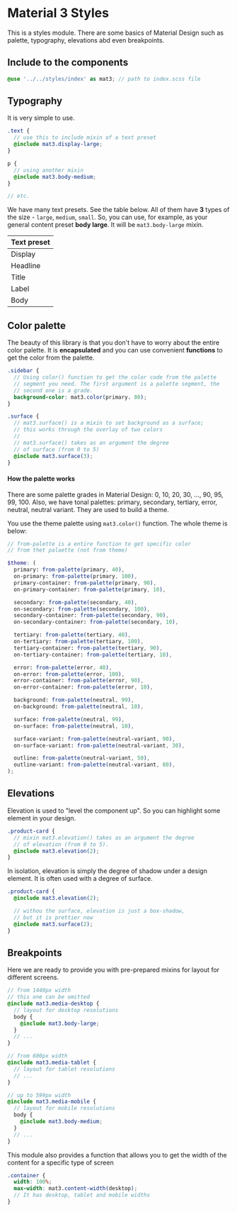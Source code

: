 # Material 3 Styles

This is a styles module. There are some basics of Material Design such as
palette, typography, elevations abd even breakpoints.

## Include to the components

```scss
@use '../../styles/index' as mat3; // path to index.scss file
```

## Typography

It is very simple to use.

```scss
.text {
  // use this to include mixin of a text preset
  @include mat3.display-large;
}

p {
  // using another mixin
  @include mat3.body-medium;
}

// etc.
```

We have many text presets. See the table below. All of them have **3** types
of the size - `large`, `medium`, `small`. So, you can use, for example, as
your general content preset **body large**. It will be `mat3.body-large` mixin.

| Text preset |
| ----------- |
| Display     |
| Headline    |
| Title       |
| Label       |
| Body        |

## Color palette

The beauty of this library is that you don't have to worry about the
entire color palette. It is **encapsulated** and you can use convenient
**functions** to get the color from the palette.

```scss
.sidebar {
  // Using color() function to get the color code from the palette
  // segment you need. The first argument is a palette segment, the
  // second one is a grade.
  background-color: mat3.color(primary. 80);
}

.surface {
  // mat3.surface() is a mixin to set background as a surface;
  // this works through the overlay of two colors
  //
  // mat3.surface() takes as an argument the degree
  // of surface (from 0 to 5)
  @include mat3.surface(3);
}
```

#### How the palette works

There are some palette grades in Material Design: 0, 10, 20, 30, ...,
90, 95, 99, 100. Also, we have tonal palettes: primary, secondary,
tertiary, error, neutral, neutral variant. They are used to
build a theme.

You use the theme palette using `mat3.color()` function. The whole
theme is below:

```scss
// from-palette is a entire function to get specific color
// from thet palaette (not from theme)

$theme: (
  primary: from-palette(primary, 40),
  on-primary: from-palette(primary, 100),
  primary-container: from-palette(primary, 90),
  on-primary-container: from-palette(primary, 10),

  secondary: from-palette(secondary, 40),
  on-secondary: from-palette(secondary, 100),
  secondary-container: from-palette(secondary, 90),
  on-secondary-container: from-palette(secondary, 10),

  tertiary: from-palette(tertiary, 40),
  on-tertiary: from-palette(tertiary, 100),
  tertiary-container: from-palette(tertiary, 90),
  on-tertiary-container: from-palette(tertiary, 10),

  error: from-palette(error, 40),
  on-error: from-palette(error, 100),
  error-container: from-palette(error, 90),
  on-error-container: from-palette(error, 10),

  background: from-palette(neutral, 99),
  on-background: from-palette(neutral, 10),

  surface: from-palette(neutral, 99),
  on-surface: from-palette(neutral, 10),

  surface-variant: from-palette(neutral-variant, 90),
  on-surface-variant: from-palette(neutral-variant, 30),

  outline: from-palette(neutral-variant, 50),
  outline-variant: from-palette(neutral-variant, 80),
);
```

## Elevations

Elevation is used to "level the component up". So you can highlight
some element in your design.

```scss
.product-card {
  // mixin mat3.elevation() takes as an argument the degree
  // of elevation (from 0 to 5).
  @include mat3.elevation(2);
}
```

In isolation, elevation is simply the degree of shadow under a
design element. It is often used with a degree of surface.

```scss
.product-card {
  @include mat3.elevation(2);

  // withou the surface, elevation is just a box-shadow,
  // but it is prettier now
  @include mat3.surface(2);
}
```

## Breakpoints

Here we are ready to provide you with pre-prepared mixins for
layout for different screens.

```scss
// from 1440px width
// this one can be omitted
@include mat3.media-desktop {
  // layout for desktop resolutions
  body {
    @include mat3.body-large;
  }
  // ...
}

// from 600px width
@include mat3.media-tablet {
  // layout for tablet resolutions
  // ...
}

// up to 599px width
@include mat3.media-mobile {
  // layout for mobile resolutions
  body {
    @include mat3.body-medium;
  }
  // ...
}
```

This module also provides a function that allows you to get the
width of the content for a specific type of screen

```scss
.container {
  width: 100%;
  max-width: mat3.content-width(desktop);
  // It has desktop, tablet and mobile widths
}
```
